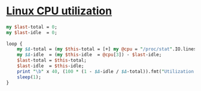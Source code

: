 [1]: https://rosettacode.org/wiki/Linux_CPU_utilization

# [Linux CPU utilization][1]

```perl
my $last-total = 0;
my $last-idle  = 0;
 
loop {
    my $Δ-total = (my $this-total = [+] my @cpu = "/proc/stat".IO.lines[0].words[1..*]) - $last-total;
    my $Δ-idle  = (my $this-idle  = @cpu[3]) - $last-idle;
    $last-total = $this-total;
    $last-idle  = $this-idle;
    print "\b" x 40, (100 * (1 - $Δ-idle / $Δ-total)).fmt("Utilization: %0.1f%% ");
    sleep(1);
}
```